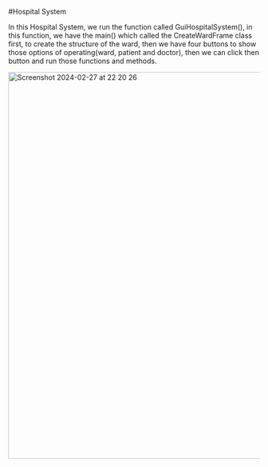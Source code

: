 #Hospital System


In this Hospital System, we run the function called GuiHospitalSystem(), in this function, we
have the main() which called the CreateWardFrame class first, to create the structure of the
ward, then we have four buttons to show those options of operating(ward, patient and doctor),
then we can click then button and run those functions and methods.


<img width="775" alt="Screenshot 2024-02-27 at 22 20 26" src="https://github.com/damonJiangCode/HospitalSystem/assets/133690712/9049dbb3-943e-4784-abcd-d1cb1ecc7e48">
